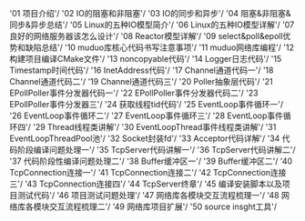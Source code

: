 '01 项目介绍'/
'02 IO的阻塞和非阻塞'/
'03 IO的同步和异步'/
'04 阻塞&amp;非阻塞&amp;同步&amp;异步总结'/
'05 Linux的五种IO模型简介'/
'06 Linux的五种IO模型详解'/
'07 良好的网络服务器该怎么设计'/
'08 Reactor模型详解'/
'09 select&amp;poll&amp;epoll优势和缺陷总结'/
'10 muduo库核心代码书写注意事项'/
'11 muduo网络库编程'/
'12 构建项目编译CMake文件'/
'13 noncopyable代码'/
'14 Logger日志代码'/
'15 Timestamp时间代码'/
'16 InetAddress代码'/
'17 Channel通道代码一'/
'18 Channel通道代码二'/
'19 Channel通道代码三'/
'20 Poller抽象层代码'/
'21 EPollPoller事件分发器代码一'/
'22 EPollPoller事件分发器代码二'/
'23 EPollPoller事件分发器三'/
'24 获取线程tid代码'/
'25 EventLoop事件循环一'/
'26 EventLoop事件循环二'/
'27 EventLoop事件循环三'/
'28 EventLoop事件循环四'/
'29 Thread线程类讲解'/
'30 EventLoopThread事件线程类讲解'/
'31 EventLoopThreadPool池'/
'32 Socket封装fd'/
'33 Acceptor代码详解'/
'34 代码阶段编译问题处理一'/
'35 TcpServer代码讲解一'/
'36 TcpServer代码讲解二'/
'37 代码阶段性编译问题处理二'/
'38 Buffer缓冲区一'/
'39 Buffer缓冲区二'/
'40 TcpConnection连接一'/
'41 TcpConnection连接二'/
'42 TcpConnection连接三'/
'43 TcpConnection连接四'/
'44 TcpServer终章'/
'45 编译安装脚本以及项目测试代码'/
'46 项目测试问题处理'/
'47 网络库各模块交互流程梳理一'/
'48 网络库各模块交互流程梳理二'/
'49 网络库项目扩展'/
'50 source insght工具'/
